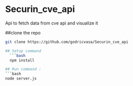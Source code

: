 # Securin_cve_api
Api to fetch data from cve api and visualize it

##clone the repo
  ```bash
  git clone https://github.com/godricvasa/Securin_cve_api 

## Setup command
    ```bash
    npm install

## Run command : 
```bash
node server.js


